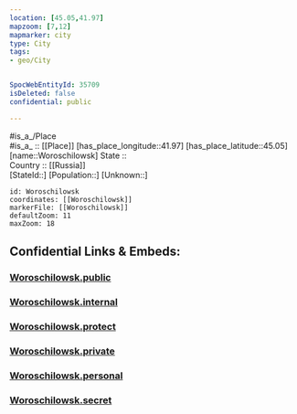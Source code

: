 ```yaml
---
location: [45.05,41.97] 
mapzoom: [7,12] 
mapmarker: city 
type: City
tags:
- geo/City


SpocWebEntityId: 35709
isDeleted: false
confidential: public

---
```

#is_a_/Place  
#is_a_ :: [[Place]] 
[has_place_longitude::41.97] 
[has_place_latitude::45.05] 
[name::Woroschilowsk] 
State ::  
Country :: [[Russia]]  
[StateId::] 
[Population::] 
[Unknown::] 


```leaflet
id: Woroschilowsk
coordinates: [[Woroschilowsk]] 
markerFile: [[Woroschilowsk]] 
defaultZoom: 11 
maxZoom: 18
```


## Confidential Links & Embeds: 

### [Woroschilowsk.public](/_public/\Earth\Continent\Europe\Europe~East\Russia\Russia~NorthCaucasus\Stavropol_Krai\CityWoroschilowsk.public.md) 

### [Woroschilowsk.internal](/_internal/\Earth\Continent\Europe\Europe~East\Russia\Russia~NorthCaucasus\Stavropol_Krai\CityWoroschilowsk.internal.md) 

### [Woroschilowsk.protect](/_protect/\Earth\Continent\Europe\Europe~East\Russia\Russia~NorthCaucasus\Stavropol_Krai\CityWoroschilowsk.protect.md) 

### [Woroschilowsk.private](/_private/\Earth\Continent\Europe\Europe~East\Russia\Russia~NorthCaucasus\Stavropol_Krai\CityWoroschilowsk.private.md) 

### [Woroschilowsk.personal](/_personal/\Earth\Continent\Europe\Europe~East\Russia\Russia~NorthCaucasus\Stavropol_Krai\CityWoroschilowsk.personal.md) 

### [Woroschilowsk.secret](/_secret/\Earth\Continent\Europe\Europe~East\Russia\Russia~NorthCaucasus\Stavropol_Krai\CityWoroschilowsk.secret.md)

